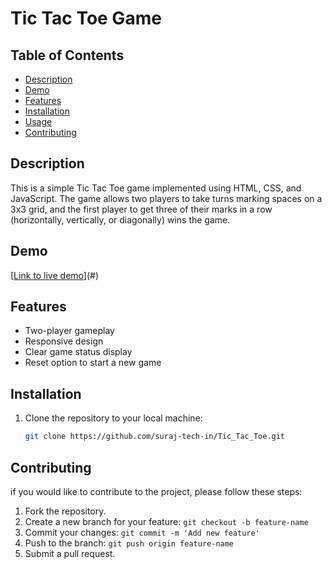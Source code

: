 # Tic Tac Toe Game

## Table of Contents
- [Description](#description)
- [Demo](#demo)
- [Features](#features)
- [Installation](#installation)
- [Usage](#usage)
- [Contributing](#contributing)

## Description
This is a simple Tic Tac Toe game implemented using HTML, CSS, and JavaScript. The game allows two players to take turns marking spaces on a 3x3 grid, and the first player to get three of their marks in a row (horizontally, vertically, or diagonally) wins the game.

## Demo
[[Link to live demo](https://www.youtube.com/watch?v=3_9YClYJvRk)](#) <!-- Update with the link to your live demo if available -->

## Features
- Two-player gameplay
- Responsive design
- Clear game status display
- Reset option to start a new game

## Installation
1. Clone the repository to your local machine:
   ```bash
   git clone https://github.com/suraj-tech-in/Tic_Tac_Toe.git

## Contributing

if you would like to contribute to the project, please follow these steps:

 1.   Fork the repository.
 2.   Create a new branch for your feature: `git checkout -b feature-name`
 3.   Commit your changes: `git commit -m 'Add new feature'`
 4.   Push to the branch: `git push origin feature-name`
 5.   Submit a pull request.

